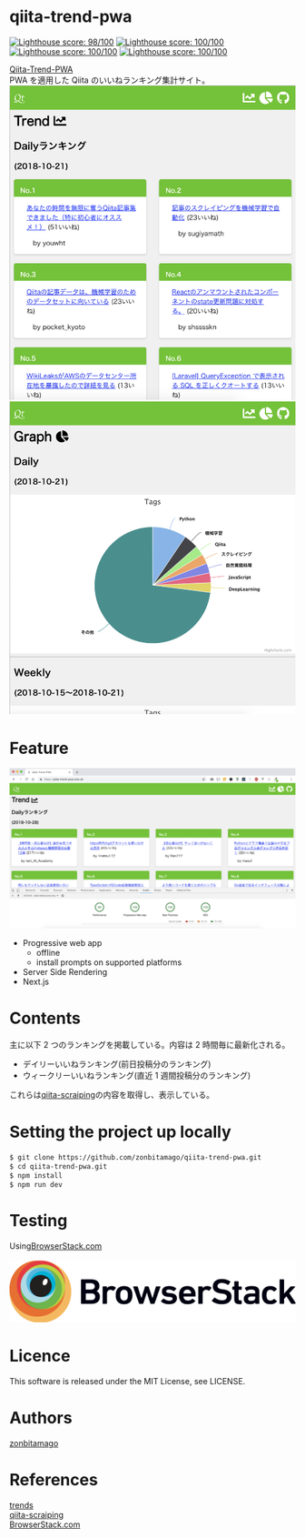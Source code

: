 # qiita-trend-pwa

[![Lighthouse score: 98/100](https://lighthouse-badge.appspot.com/?score=98&category=Performance)](https://github.com/ebidel/lighthouse-badge)
[![Lighthouse score: 100/100](https://lighthouse-badge.appspot.com/?score=100&category=PWA)](https://github.com/ebidel/lighthouse-badge)
[![Lighthouse score: 100/100](https://lighthouse-badge.appspot.com/?score=100&category=Accessibility)](https://github.com/ebidel/lighthouse-badge)
[![Lighthouse score: 100/100](https://lighthouse-badge.appspot.com/?score=100&category=SEO)](https://github.com/ebidel/lighthouse-badge)

[Qiita-Trend-PWA](https://qiita-trend-pwa.now.sh/)<br>
PWA を適用した Qiita のいいねランキング集計サイト。<br>
![screenshot1](doc/img/screen_shot1.png)
![screenshot2](doc/img/screen_shot2.png)

# Feature

![lighthouse-score](doc/img/lighthouse-score.png)

- Progressive web app
  - offline
  - install prompts on supported platforms
- Server Side Rendering
- Next.js

# Contents

主に以下 2 つのランキングを掲載している。内容は 2 時間毎に最新化される。

- デイリーいいねランキング(前日投稿分のランキング)
- ウィークリーいいねランキング(直近 1 週間投稿分のランキング)

これらは[qiita-scraiping](https://github.com/zonbitamago/qiita-scraiping)の内容を取得し、表示している。

# Setting the project up locally

```
$ git clone https://github.com/zonbitamago/qiita-trend-pwa.git
$ cd qiita-trend-pwa.git
$ npm install
$ npm run dev
```

# Testing

Using[BrowserStack.com](https://www.browserstack.com)<br><br>
![BrowserStack](Browserstack-logo@2x.png)

# Licence

This software is released under the MIT License, see LICENSE.

# Authors

[zonbitamago](https://github.com/zonbitamago)

# References

[trends](https://github.com/hanford/trends)<br>
[qiita-scraiping](https://github.com/zonbitamago/qiita-scraiping)<br>
[BrowserStack.com](https://www.browserstack.com)
